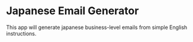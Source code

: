 # Japanese Email Generator

This app will generate japanese business-level emails from simple English instructions.
